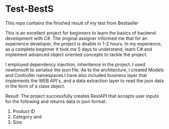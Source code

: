 # Test-BestS
This repo contains the finished result of my test from Bestseller

This is an excellent project for beginners to learn the basics of backend development with C#.
The original assigner informed me that for an experience developer, the project is doable in 1-2 hours.
In my experience, as a complete beginner it took me 5 days to understand, learn C# and implement advanced object oriented concepts to tackle the project.

I employed dependency injection, inheritence in the project. I used newtonsoft to serialise the json file.
As to the architecture, I created Models and Controller namespaces.I have also included business layer that implements the WEB API's, and a data extraction layer to read the json data 
in the form of a class object.

Result:
The project successfully creates RestAPI that accepts user inputs for the following and returns data in json format.
1. Product ID
2. Category and 
3. Size 

